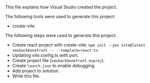 This file explains how Visual Studio created the project.

The following tools were used to generate this project:
- create-vite

The following steps were used to generate this project:
- Create react project with create-vite: `npm init --yes vite@latest smsbackbonefront -- --template=react-ts`.
- Updating vite.config.ts with port.
- Create project file (`smsbackbonefront.esproj`).
- Create `launch.json` to enable debugging.
- Add project to solution.
- Write this file.
